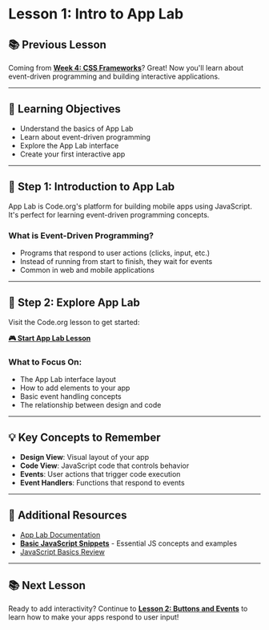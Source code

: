 # Lesson 1: Intro to App Lab

## 📚 **Previous Lesson**

Coming from **[Week 4: CSS Frameworks](../week4-css-frameworks/README.md)**? Great! Now you'll learn about event-driven programming and building interactive applications.

---

## 🎯 **Learning Objectives**

- Understand the basics of App Lab
- Learn about event-driven programming
- Explore the App Lab interface
- Create your first interactive app

---

## 🚀 **Step 1: Introduction to App Lab**

App Lab is Code.org's platform for building mobile apps using JavaScript. It's perfect for learning event-driven programming concepts.

### **What is Event-Driven Programming?**
- Programs that respond to user actions (clicks, input, etc.)
- Instead of running from start to finish, they wait for events
- Common in web and mobile applications

---

## 📱 **Step 2: Explore App Lab**

Visit the Code.org lesson to get started:

**[🎮 Start App Lab Lesson](https://studio.code.org/courses/csp5-virtual/units/1/lessons/1/levels/1)**

### **What to Focus On:**
- The App Lab interface layout
- How to add elements to your app
- Basic event handling concepts
- The relationship between design and code

---

## 💡 **Key Concepts to Remember**

- **Design View**: Visual layout of your app
- **Code View**: JavaScript code that controls behavior
- **Events**: User actions that trigger code execution
- **Event Handlers**: Functions that respond to events

---

## 🔗 **Additional Resources**

- [App Lab Documentation](https://studio.code.org/docs/applab/)
- **[Basic JavaScript Snippets](../../../resources/skill-guides/basic-js-snippets.md)** - Essential JS concepts and examples
- [JavaScript Basics Review](../../../resources/skill-guides/)

---

## 📚 **Next Lesson**

Ready to add interactivity? Continue to **[Lesson 2: Buttons and Events](../lesson-2-buttons-and-events/lesson-2-buttons-and-events.md)** to learn how to make your apps respond to user input!
